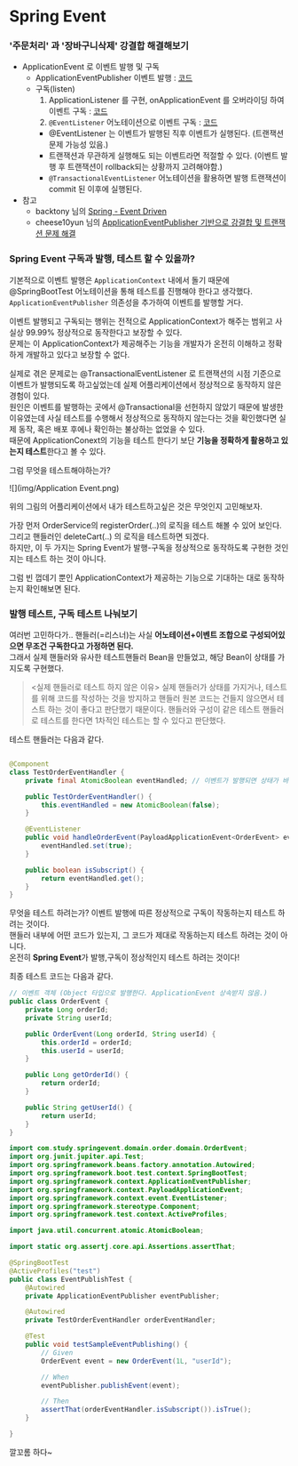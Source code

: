# Spring Event

### '주문처리' 과 '장바구니삭제' 강결합 해결해보기
- ApplicationEvent 로 이벤트 발행 및 구독
  - ApplicationEventPublisher 이벤트 발행 : [코드](src/main/java/com/study/springevent/order/service/OrderService.java)
  - 구독(listen)
    1. ApplicationListener 를 구현, onApplicationEvent 를 오버라이딩 하여 이벤트 구독 : [코드](src/main/java/com/study/springevent/cart/domain/DeleteCartWithOrderEventListener.java)
    2. `@EventListener` 어노테이션으로 이벤트 구독 : [코드](src/main/java/com/study/springevent/cart/domain/DeleteCartWithOrderEventHandler.java)
      - @EventListener 는 이벤트가 발행된 직후 이벤트가 실행된다. (트랜잭션 문제 가능성 있음.)
      - 트랜잭션과 무관하게 실행해도 되는 이벤트라면 적절할 수 있다. (이벤트 발행 후 트랜잭션이 rollback되는 상황까지 고려해야함.)
      - `@TransactionalEventListener` 어노테이션을 활용하면 발행 트랜잭션이 commit 된 이후에 실행된다.
- 참고
  - backtony 님의 [Spring - Event Driven](https://velog.io/@backtony/Spring-Event-Driven)
  - cheese10yun 님의 [ApplicationEventPublisher 기반으로 강결합 및 트랜잭션 문제 해결](https://cheese10yun.github.io/event-transaction/)

### Spring Event 구독과 발행, 테스트 할 수 있을까?

기본적으로 이벤트 발행은 `ApplicationContext` 내에서 돌기 때문에 @SpringBootTest 어노테이션을 통해 테스트를 진행해야 한다고 생각했다.  
`ApplicationEventPublisher` 의존성을 추가하여 이벤트를 발행할 거다.

이벤트 발행되고 구독되는 행위는 전적으로 ApplicationContext가 해주는 범위고 사실상 99.99% 정상적으로 동작한다고 보장할 수 있다.    
문제는 이 ApplicationContext가 제공해주는 기능을 개발자가 온전히 이해하고 정확하게 개발하고 있다고 보장할 수 없다.  

실제로 겪은 문제로는 @TransactionalEventListener 로 트랜잭션의 시점 기준으로 이벤트가 발행되도록 하고싶었는데 실제 어플리케이션에서 정상적으로 동작하지 않은 경험이 있다.  
원인은 이벤트를 발행하는 곳에서 @Transactional을 선헌하지 않았기 때문에 발생한 이유였는데 사실 테스트를 수행해서 정상적으로 동작하지 않는다는 것을 확인했다면 실제 동작, 혹은 배포 후에나 확인하는 불상하는 없었을 수 있다.  
때문에 ApplicationConext의 기능을 테스트 한다기 보단 **기능을 정확하게 활용하고 있는지 테스트**한다고 볼 수 있다.   

그럼 무엇을 테스트해야하는가?

![](img/Application Event.png)

위의 그림의 어플리케이션에서 내가 테스트하고싶은 것은 무엇인지 고민해보자.

가장 먼저 OrderService의 registerOrder(..)의 로직을 테스트 해볼 수 있어 보인다.
그리고 핸들러인 deleteCart(..) 의 로직을 테스트하면 되겠다.  
하지만, 이 두 가지는 Spring Event가 발행-구독을 정상적으로 동작하도록 구현한 것인지는 테스트 하는 것이 아니다.

그럼 빈 껍데기 뿐인 ApplicationContext가 제공하는 기능으로 기대하는 대로 동작하는지 확인해보면 된다.

### 발행 테스트, 구독 테스트 나눠보기

여러번 고민하다가.. 핸들러(=리스너)는 사실 **어노테이션+이벤트 조합으로 구성되어있으면 무조건 구독한다고 가정하면 된다.**  
그래서 실제 핸들러와 유사한 테스트핸들러 Bean을 만들었고, 해당 Bean이 상태를 가지도록 구현했다.

> <실제 핸들러로 테스트 하지 않은 이유>
> 실제 핸들러가 상태를 가지거나, 테스트를 위해 코드를 작성하는 것을 방지하고 핸들러 원본 코드는 건들지 않으면서 테스트 하는 것이 좋다고 판단했기 때문이다.
> 핸들러와 구성이 같은 테스트 핸들러로 테스트를 한다면 1차적인 테스트는 할 수 있다고 판단했다.

테스트 핸들러는 다음과 같다.

```java

@Component
class TestOrderEventHandler {
    private final AtomicBoolean eventHandled; // 이벤트가 발행되면 상태가 바뀐다.

    public TestOrderEventHandler() {
        this.eventHandled = new AtomicBoolean(false);
    }

    @EventListener
    public void handleOrderEvent(PayloadApplicationEvent<OrderEvent> event) {
        eventHandled.set(true);
    }

    public boolean isSubscript() {
        return eventHandled.get();
    }
}

```

무엇을 테스트 하려는가? 이벤트 발행에 따른 정상적으로 구독이 작동하는지 테스트 하려는 것이다.  
핸들러 내부에 어떤 코드가 있는지, 그 코드가 제대로 작동하는지 테스트 하려는 것이 아니다.  
온전히 **Spring Event**가 발행,구독이 정상적인지 테스트 하려는 것이다!  

최종 테스트 코드는 다음과 같다.

```java
// 이벤트 객체 (Object 타입으로 발행한다. ApplicationEvent 상속받지 않음.)
public class OrderEvent {
    private Long orderId;
    private String userId;

    public OrderEvent(Long orderId, String userId) {
        this.orderId = orderId;
        this.userId = userId;
    }

    public Long getOrderId() {
        return orderId;
    }

    public String getUserId() {
        return userId;
    }
}

```

```java
import com.study.springevent.domain.order.domain.OrderEvent;
import org.junit.jupiter.api.Test;
import org.springframework.beans.factory.annotation.Autowired;
import org.springframework.boot.test.context.SpringBootTest;
import org.springframework.context.ApplicationEventPublisher;
import org.springframework.context.PayloadApplicationEvent;
import org.springframework.context.event.EventListener;
import org.springframework.stereotype.Component;
import org.springframework.test.context.ActiveProfiles;

import java.util.concurrent.atomic.AtomicBoolean;

import static org.assertj.core.api.Assertions.assertThat;

@SpringBootTest
@ActiveProfiles("test")
public class EventPublishTest {
    @Autowired
    private ApplicationEventPublisher eventPublisher;

    @Autowired
    private TestOrderEventHandler orderEventHandler;

    @Test
    public void testSampleEventPublishing() {
        // Given
        OrderEvent event = new OrderEvent(1L, "userId");

        // When
        eventPublisher.publishEvent(event);

        // Then
        assertThat(orderEventHandler.isSubscript()).isTrue();
    }

}

```

깔꼬롬 하다~